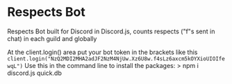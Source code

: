 # Respects Bot
Respects Bot built for Discord in Discord.js, counts respects ("f"s sent in chat) in each guild and globally

At the client.login() area put your bot token in the brackets like this `client.login("NzQ2MDI2MHA2adJF2NzM4NjUw.Xz6U8w.f4sLz6axcm5kOYXioUIOIfewqL")`
Use this in the command line to install the packages: > npm i discord.js quick.db
